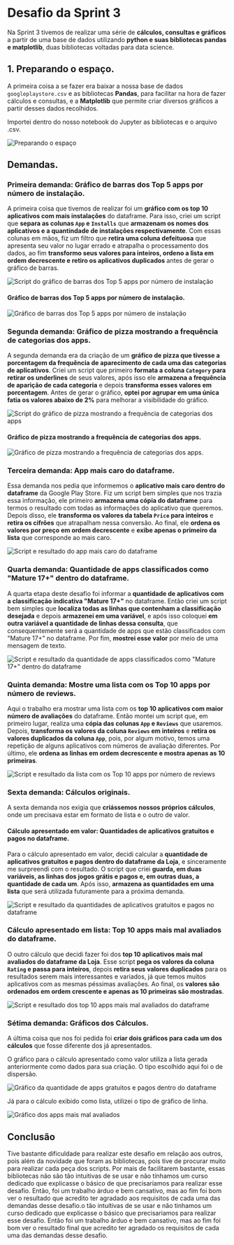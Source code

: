 # Desafio da Sprint 3
Na Sprint 3 tivemos de realizar uma série de **cálculos, consultas e gráficos** a partir de uma base de dados utilizando **python e suas bibliotecas pandas e matplotlib**, duas bibliotecas voltadas para data science.

## 1. Preparando o espaço.
A primeira coisa a se fazer era baixar a nossa base de dados ```googleplaystore.csv``` e as bibliotecas **Pandas**, para facilitar na hora de fazer cálculos e consultas, e a **Matplotlib** que permite criar diversos gráficos a partir desses dados recolhidos.

Importei dentro do nosso notebook do Jupyter as bibliotecas e o arquivo .csv.

![Preparando o espaço](../evidencias/desafio-importando_bibliotecas_e_lendo_dataframe.png)

## Demandas.

### Primeira demanda: Gráfico de barras dos Top 5 apps por número de instalação.
A primeira coisa que tivemos de realizar foi um **gráfico com os top 10 aplicativos com mais instalações** do dataframe.
Para isso, criei um script que **separa as colunas ```App``` e ```Installs```** que **armazenam os nomes dos aplicativos e a quantindade de instalações respectivamente**. Com essas colunas em mãos, fiz um filtro que **retira uma coluna defeituosa** que apresenta seu valor no lugar errado e atrapalha o processamento dos dados, ao fim **transformo seus valores para inteiros, ordeno a lista em ordem decrescente e retiro os aplicativos duplicados** antes de gerar o gráfico de barras.

![Script do gráfico de barras dos Top 5 apps por número de instalação](../evidencias/desafio-demanda1.png)

#### Gráfico de barras dos Top 5 apps por número de instalação.

![Gráfico de barras dos Top 5 apps por número de instalação](../evidencias/grafico_top5_instalados.png)

### Segunda demanda: Gráfico de pizza mostrando a frequência de categorias dos apps.
A segunda demanda era da criação de um **gráfico de pizza que tivesse a porcentagem da frequência de aparecimento de cada uma das categorias de aplicativos**.
Criei um script que primeiro **formata a coluna ```Category``` para retirar os underlines** de seus valores, após isso ele **armazena a frequência de aparição de cada categoria** e depois **transforma esses valores em porcentagem**. Antes de gerar o gráfico, **optei por agrupar em uma única fatia os valores abaixo de 2%** para melhorar a visibilidade do gráfico.

![Script do gráfico de pizza mostrando a frequência de categorias dos apps](../evidencias/desafio-demanda2.png)

#### Gráfico de pizza mostrando a frequência de categorias dos apps.

![Gráfico de pizza mostrando a frequência de categorias dos apps.](../evidencias/grafico_frequencia_categorias.png)

### Terceira demanda: App mais caro do dataframe.
Essa demanda nos pedia que informemos o **aplicativo mais caro dentro do dataframe** da Google Play Store.
Fiz um script bem simples que nos trazia essa informação, ele primeiro **armazena uma cópia do dataframe** para termos o resultado com todas as informações do aplicativo que queremos. Depois disso, ele **transforma os valores da tabela ```Price``` para inteiros** e **retira os cifrões** que atrapalham nessa conversão. Ao final, ele **ordena os valores por preço em ordem decrescente** e **exibe apenas o primeiro da lista** que corresponde ao mais caro.

![Script e resultado do app mais caro do dataframe](../evidencias/desafio-demanda3.png)

### Quarta demanda: Quantidade de apps classificados como "Mature 17+" dentro do dataframe.
A quarta etapa deste desafio foi informar a **quantidade de aplicativos com a classificação indicativa "Mature 17+"** no dataframe.
Então criei um script bem simples que **localiza todas as linhas que contenham a classificação desejada** e depois **armazenei em uma variável**, e após isso coloquei **em outra variável a quantidade de linhas dessa consulta**, que consequentemente será a quantidade de apps que estão classificados com "Mature 17+" no dataframe. Por fim, **mostrei esse valor** por meio de uma mensagem de texto.

![Script e resultado da quantidade de apps classificados como "Mature 17+" dentro do dataframe](../evidencias/desafio-demanda4.png)

### Quinta demanda: Mostre uma lista com os Top 10 apps por número de reviews.
Aqui o trabalho era mostrar uma lista com os **top 10 aplicativos com maior número de avaliações** do dataframe.
Então montei um script que, em primeiro lugar, realiza uma **cópia das colunas ```App``` e ```Reviews```** que usaremos. Depois, **transforma os valores da coluna ```Reviews``` em inteiros** e **retira os valores duplicados da coluna ```App```**, pois, por algum motivo, temos uma repetição de alguns aplicativos com números de avaliação diferentes. Por último, ele **ordena as linhas em ordem decrescente e mostra apenas as 10 primeiras**.

![Script e resultado da lista com os Top 10 apps por número de reviews](../evidencias/desafio-demanda5.png)

### Sexta demanda: Cálculos originais.
A sexta demanda nos exigia que **criássemos nossos próprios cálculos**, onde um precisava estar em formato de lista e o outro de valor.

#### Cálculo apresentado em valor: Quantidades de aplicativos gratuitos e pagos no dataframe.
Para o cálculo apresentado em valor, decidi calcular a **quantidade de aplicativos gratuitos e pagos dentro do dataframe da Loja**, e sinceramente me surpreendi com o resultado.
O script que criei **guarda, em duas variáveis, as linhas dos jogos grátis e pagos e, em outras duas, a quantidade de cada um**. Após isso, **armazena as quantidades em uma lista** que será utilizada futuramente para a próxima demanda.

![Script e resultado da quantidades de aplicativos gratuitos e pagos no dataframe](../evidencias/desafio-demanda6.1.png)

### Cálculo apresentado em lista: Top 10 apps mais mal avaliados do dataframe.
O outro cálculo que decidi fazer foi dos **top 10 aplicativos mais mal avaliados do dataframe da Loja**.
Esse script **pega os valores da coluna ```Rating``` e passa para inteiros**, depois **retira seus valores duplicados** para os resultados serem mais interessantes e variados, já que temos muitos aplicativos com as mesmas péssimas avaliações. Ao final, os **valores são ordenados em ordem crescente e apenas as 10 primeiras são mostradas**.

![Script e resultado dos top 10 apps mais mal avaliados do dataframe](../evidencias/desafio-demanda6.2.png)

### Sétima demanda: Gráficos dos Cálculos.
A última coisa que nos foi pedida foi **criar dois gráficos para cada um dos cálculos** que fosse diferente dos já apresentados.

O gráfico para o cálculo apresentado como valor utiliza a lista gerada anteriormente como dados para sua criação. O tipo escolhido aqui foi o de dispersão.

![Gráfico da quantidade de apps gratuitos e pagos dentro do dataframe](../evidencias/grafico_quant_apps_pagos_e_gratuitos.png)

Já para o cálculo exibido como lista, utilizei o tipo de gráfico de linha.

![Gráfico dos apps mais mal avaliados](../evidencias/grafico_top10_mais_mal_avaliados.png)

## Conclusão
Tive bastante dificuldade para realizar este desafio em relação aos outros, pois além da novidade que foram as bibliotecas, pois tive de procurar muito para realizar cada peça dos scripts. Por mais de facilitarem bastante, essas bibliotecas não são tão intuitivas de se usar e não tínhamos um curso dedicado que explicasse o básico de que precisaríamos para realizar esse desafio. Então, foi um trabalho árduo e bem cansativo, mas ao fim foi bom ver o resultado que acredito ter agradado aos requisitos de cada uma das demandas desse desafio.o tão intuítivas de se usar e não tinhamos um curso dedicado que explicasse o básico que precisariamos para realizar esse desafio. Então foi um trabalho árduo e bem cansativo, mas ao fim foi bom ver o resultado final que acredito ter agradado os requisitos de cada uma das demandas desse desafio.

